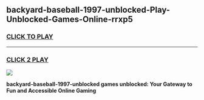 
## backyard-baseball-1997-unblocked-Play-Unblocked-Games-Online-rrxp5
<h3>
<a href="https://premium76.site?title=backyard-baseball-1997-unblocked&ref=25A">CLICK TO PLAY</a></h3>
<hr>

<h3>
<a href="https://premium76.site?title=backyard-baseball-1997-unblocked&ref=25A">CLICK 2 PLAY</a>
  
</h3>

<a href="https://premium76.site?title=backyard-baseball-1997-unblocked&ref=25A"><img src="https://clearcache.store/games.png"></a>


**backyard-baseball-1997-unblocked games unblocked: Your Gateway to Fun and Accessible Online Gaming**
